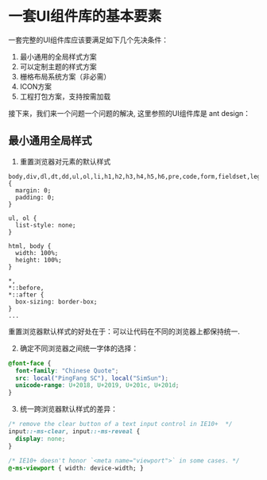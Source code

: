 # 一套UI组件库的基本要素

一套完整的UI组件库应该要满足如下几个先决条件：
1. 最小通用的全局样式方案
2. 可以定制主题的样式方案
3. 栅格布局系统方案（非必需）
4. ICON方案
5. 工程打包方案，支持按需加载

接下来，我们来一个问题一个问题的解决, 这里参照的UI组件库是 ant design：
## 最小通用全局样式
1. 重置浏览器对元素的默认样式
```less
body,div,dl,dt,dd,ul,ol,li,h1,h2,h3,h4,h5,h6,pre,code,form,fieldset,legend,input,textarea,p,blockquote,th,td,hr,button,article,aside,details,figcaption,figure,footer,header,hgroup,menu,nav,section {
  margin: 0;
  padding: 0;
}

ul, ol {
  list-style: none;
}

html, body {
  width: 100%;
  height: 100%;
}

*,
*::before,
*::after {
  box-sizing: border-box;
}
...
```
重置浏览器默认样式的好处在于：可以让代码在不同的浏览器上都保持统一.

2. 确定不同浏览器之间统一字体的选择：
```css
@font-face {
  font-family: "Chinese Quote";
  src: local("PingFang SC"), local("SimSun");
  unicode-range: U+2018, U+2019, U+201c, U+201d;
}
```


3. 统一跨浏览器默认样式的差异：
```css
/* remove the clear button of a text input control in IE10+  */
input::-ms-clear, input::-ms-reveal {
  display: none;
}

/* IE10+ doesn't honor `<meta name="viewport">` in some cases. */
@-ms-viewport { width: device-width; }
```


